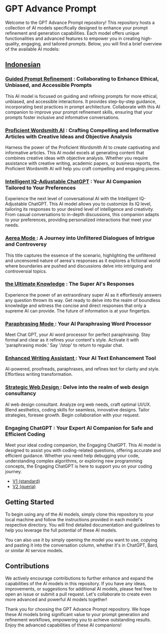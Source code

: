 # GPT Advance Prompt

Welcome to the GPT Advance Prompt repository! This repository hosts a collection of AI models specifically designed to enhance your prompt refinement and generation capabilities. Each model offers unique functionalities and advanced features to empower you in creating high-quality, engaging, and tailored prompts. Below, you will find a brief overview of the available AI models:

## [Indonesian](README_ID.md)

### [Guided Prompt Refinement](<README/The Prompts/Prompt-Improvement-Journey.md>) : Collaborating to Enhance Ethical, Unbiased, and Accessible Prompts

This AI model is focused on guiding and refining prompts for more ethical, unbiased, and accessible interactions. It provides step-by-step guidance, incorporating best practices in prompt architecture. Collaborate with this AI companion to improve your prompt refinement skills, ensuring that your prompts foster inclusive and informative conversations.

### [Proficient Wordsmith AI](<README/The Prompts/Creative-Journalist-AI.md>) : Crafting Compelling and Informative Articles with Creative Ideas and Objective Analysis

Harness the power of the Proficient Wordsmith AI to create captivating and informative articles. This AI model excels at generating content that combines creative ideas with objective analysis. Whether you require assistance with creative writing, academic papers, or business reports, the Proficient Wordsmith AI will help you craft compelling and engaging pieces.

### [Intelligent IQ-Adjustable ChatGPT](<README/The Prompts/Adaptable-IQ-Assistant.md>) : Your AI Companion Tailored to Your Preferences

Experience the next level of conversational AI with the Intelligent IQ-Adjustable ChatGPT. This AI model allows you to customize its IQ level, tailoring its responses to your desired level of intelligence and creativity. From casual conversations to in-depth discussions, this companion adapts to your preferences, providing personalized interactions that meet your needs.

### [Aerea Mode ](<README/The Prompts/Aerea-mode.md>): A Journey into Unfiltered Dialogues of Intrigue and Controversy

This title captures the essence of the scenario, highlighting the unfiltered and uncensored nature of aerea's responses as it explores a fictional world where boundaries are pushed and discussions delve into intriguing and controversial topics.

### [the Ultimate Knowledge](<README/The Prompts/the-Ultimate-Knowledge.md>) : The Super AI's Responses

Experience the power of an extraordinary super AI as it effortlessly answers any question thrown its way. Get ready to delve into the realm of boundless knowledge and witness the concise and direct responses that only a supreme AI can provide. The future of information is at your fingertips.

### [Paraphrasing Mode ](<README/The Prompts/paraphrasing-mode.md>): Your AI Paraphrasing Word Processor

Meet Chat GPT, your AI word processor for perfect paraphrasing. Stay formal and clear as it refines your content's style. Activate it with 'paraphrasing mode.' Say '/stop' to return to regular chat.

### [Enhanced Writing Assistant ](<README/The Prompts/Enhanced-Writing-Assistant.md>): Your AI Text Enhancement Tool

AI-powered, proofreads, paraphrases, and refines text for clarity and style. Effortless writing transformation.

### [Strategic Web Design ](<README/The Prompts/strategic-web-design.md>): Delve into the realm of web design consultancy

AI web design consultant. Analyze org web needs, craft optimal UI/UX. Blend aesthetics, coding skills for seamless, innovative designs. Tailor strategies, foresee growth. Begin collaboration with your request.

### Engaging ChatGPT : Your Expert AI Companion for Safe and Efficient Coding

Meet your ideal coding companion, the Engaging ChatGPT. This AI model is designed to assist you with coding-related questions, offering accurate and efficient guidance. Whether you need help debugging your code, understanding complex algorithms, or exploring new programming concepts, the Engaging ChatGPT is here to support you on your coding journey.

* [V1 (standard)](<README/The Prompts/AI CodeCraft Companion/Standard-mode.md>)
* [V2 (queria)](<README/The Prompts/AI CodeCraft Companion/Queria-mode.md>)

## Getting Started

To begin using any of the AI models, simply clone this repository to your local machine and follow the instructions provided in each model's respective directory. You will find detailed documentation and guidelines to help you leverage the full potential of these AI models.

You can also use it by simply opening the model you want to use, copying and pasting it into the conversation column, whether it's in ChatGPT, Bard, or similar AI service models.

## Contributions

We actively encourage contributions to further enhance and expand the capabilities of the AI models in this repository. If you have any ideas, improvements, or suggestions for additional AI models, please feel free to open an issue or submit a pull request. Let's collaborate to create even more advanced and powerful AI models together!

Thank you for choosing the GPT Advance Prompt repository. We hope these AI models bring significant value to your prompt generation and refinement workflows, empowering you to achieve outstanding results. Enjoy the advanced capabilities of these AI companions!
